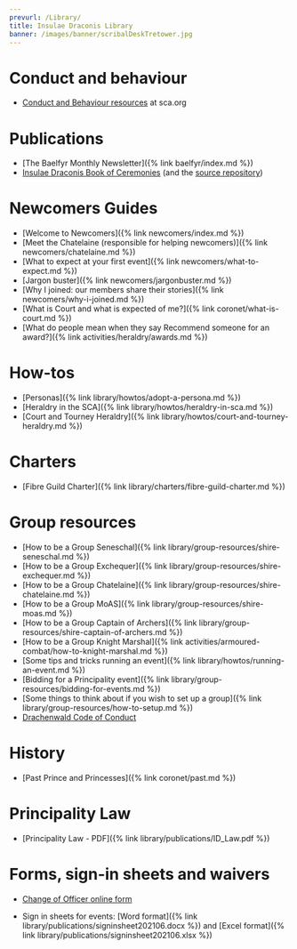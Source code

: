 ```yaml
---
prevurl: /Library/
title: Insulae Draconis Library
banner: /images/banner/scribalDeskTretower.jpg
---
```


# Conduct and behaviour

- [Conduct and Behaviour resources](https://www.sca.org/conduct-behavior-in-the-sca/) at sca.org

# Publications

- [The Baelfyr Monthly Newsletter]({% link baelfyr/index.md %})
- [Insulae Draconis Book of Ceremonies](https://insulaedraconis.gitlab.io/ceremonies/) (and the [source repository](https://gitlab.com/insulaedraconis/ceremonies))

# Newcomers Guides

- [Welcome to Newcomers]({% link newcomers/index.md %})
- [Meet the Chatelaine (responsible for helping newcomers)]({% link newcomers/chatelaine.md %})
- [What to expect at your first event]({% link newcomers/what-to-expect.md %})
- [Jargon buster]({% link newcomers/jargonbuster.md %})
- [Why I joined: our members share their stories]({% link newcomers/why-i-joined.md %})
- [What is Court and what is expected of me?]({% link coronet/what-is-court.md %})
- [What do people mean when they say Recommend someone for an award?]({% link activities/heraldry/awards.md %})

# How-tos

- [Personas]({% link library/howtos/adopt-a-persona.md %})
- [Heraldry in the SCA]({% link library/howtos/heraldry-in-sca.md %})
- [Court and Tourney Heraldry]({% link library/howtos/court-and-tourney-heraldry.md %})

# Charters
- [Fibre Guild Charter]({% link library/charters/fibre-guild-charter.md %})

# Group resources

- [How to be a Group Seneschal]({% link library/group-resources/shire-seneschal.md %})
- [How to be a Group Exchequer]({% link library/group-resources/shire-exchequer.md %})
- [How to be a Group Chatelaine]({% link library/group-resources/shire-chatelaine.md %})
- [How to be a Group MoAS]({% link library/group-resources/shire-moas.md %})
- [How to be a Group Captain of Archers]({% link library/group-resources/shire-captain-of-archers.md %})
- [How to be a Group Knight Marshal]({% link activities/armoured-combat/how-to-knight-marshal.md %})
- [Some tips and tricks running an event]({% link library/howtos/running-an-event.md %})
- [Bidding for a Principality event]({% link library/group-resources/bidding-for-events.md %})
- [Some things to think about if you wish to set up a group]({% link library/group-resources/how-to-setup.md %})
- [Drachenwald Code of Conduct](https://drachenwald.sca.org/offices/seneschal/files/DrachenwaldCodeofConductv1.0June2020.pdf)

# History
- [Past Prince and Princesses]({% link coronet/past.md %})

# Principality Law
- [Principality Law - PDF]({% link library/publications/ID_Law.pdf %})

# Forms, sign-in sheets and waivers

- [Change of Officer online form](https://docs.google.com/forms/d/e/1FAIpQLSeqIMHbpB3a1d2XGyaAP1rDe3ZUV4X7Yx5PBvZ_3AH3Qr9odA/viewform)

- Sign in sheets for events: [Word format]({% link library/publications/signinsheet202106.docx %}) and [Excel format]({% link library/publications/signinsheet202106.xlsx %})
